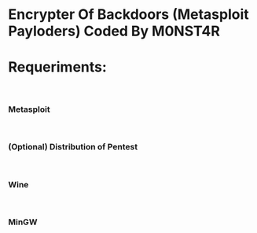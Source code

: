 # Encrypter Of Backdoors (Metasploit Payloders) Coded By M0NST4R

<h1>Requeriments:</h1>
</br>
<h3>Metasploit</h3>
</br>
<h3>(Optional) Distribution of Pentest</h3>
</br>
<h3>Wine</h3>
</br>
<h3>MinGW</h3>
